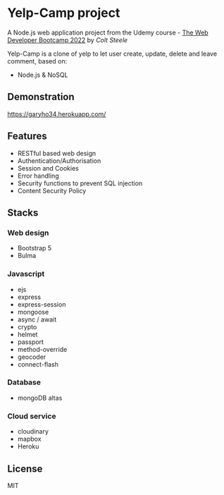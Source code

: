 # Yelp-Camp project

A Node.js web application project from the Udemy course - [The Web Developer Bootcamp 2022] by _Colt Steele_

Yelp-Camp is a clone of yelp to let user create, update, delete and leave comment, based on:
- Node.js & NoSQL

## Demonstration
https://garyho34.herokuapp.com/

## Features
- RESTful based web design
- Authentication/Authorisation
- Session and Cookies
- Error handling
- Security functions to prevent SQL injection
- Content Security Policy

## Stacks

### Web design
- Bootstrap 5
- Bulma

### Javascript
- ejs
- express
- express-session
- mongoose
- async / await
- crypto
- helmet
- passport
- method-override
- geocoder
- connect-flash

### Database
- mongoDB altas

### Cloud service
- cloudinary
- mapbox
- Heroku

## License
MIT


[//]: # (These are reference links used in the body of this note and get stripped out when the markdown processor does its job. There is no need to format nicely because it shouldn't be seen. Thanks SO - http://stackoverflow.com/questions/4823468/store-comments-in-markdown-syntax)

   [The Web Developer Bootcamp 2022]: <https://www.udemy.com/course/the-web-developer-bootcamp/>

